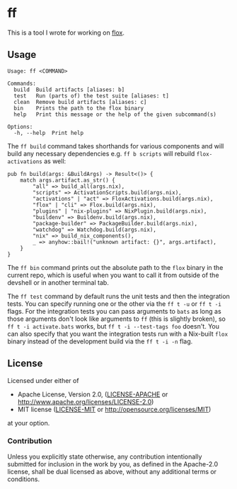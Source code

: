 # ff

This is a tool I wrote for working on [flox][flox].

## Usage

```
Usage: ff <COMMAND>

Commands:
  build  Build artifacts [aliases: b]
  test   Run (parts of) the test suite [aliases: t]
  clean  Remove build artifacts [aliases: c]
  bin    Prints the path to the flox binary
  help   Print this message or the help of the given subcommand(s)

Options:
  -h, --help  Print help
```

The `ff build` command takes shorthands for various components and will build any necessary dependencies e.g. `ff b scripts` will rebuild `flox-activations` as well:

```
pub fn build(args: &BuildArgs) -> Result<()> {
    match args.artifact.as_str() {
        "all" => build_all(args.nix),
        "scripts" => ActivationScripts.build(args.nix),
        "activations" | "act" => FloxActivations.build(args.nix),
        "flox" | "cli" => Flox.build(args.nix),
        "plugins" | "nix-plugins" => NixPlugin.build(args.nix),
        "buildenv" => Buildenv.build(args.nix),
        "package-builder" => PackageBuilder.build(args.nix),
        "watchdog" => Watchdog.build(args.nix),
        "nix" => build_nix_components(),
        _ => anyhow::bail!("unknown artifact: {}", args.artifact),
    }
}
```

The `ff bin` command prints out the absolute path to the `flox` binary in the current repo, which is useful when you want to call it from outside of the devshell or in another terminal tab.

The `ff test` command by default runs the unit tests and then the integration tests.
You can specify running one or the other via the `ff t -u` or `ff t -i` flags.
For the integration tests you can pass arguments to `bats` as long as those arguments don't look like arguments to `ff` (this is slightly broken), so `ff t -i activate.bats` works, but `ff t -i --test-tags foo` doesn't.
You can also specify that you want the integration tests run with a Nix-built `flox` binary instead of the development build via the `ff t -i -n` flag.

## License

Licensed under either of

 * Apache License, Version 2.0, ([LICENSE-APACHE](LICENSE-APACHE) or http://www.apache.org/licenses/LICENSE-2.0)
 * MIT license ([LICENSE-MIT](LICENSE-MIT) or http://opensource.org/licenses/MIT)

at your option.

### Contribution

Unless you explicitly state otherwise, any contribution intentionally
submitted for inclusion in the work by you, as defined in the Apache-2.0
license, shall be dual licensed as above, without any additional terms or
conditions.

[flox]: https://github.com/flox/flox
